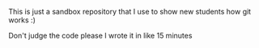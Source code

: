 This is just a sandbox repository that I use to show new students how git works :)

Don't judge the code please I wrote it in like 15 minutes
